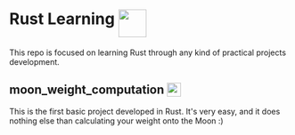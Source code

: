 # Rust Learning <img align="top" src="https://brandslogos.com/wp-content/uploads/images/large/rust-logo.png" width="50" height="50"> 
This repo is focused on learning Rust through any kind of practical projects development.

## moon_weight_computation <img align="top" src="https://www.transparentpng.com/thumb/moon/vndtNa-moon-making-closest-pass-earth-since-intellihub.png" width="25" height="25">
This is the first basic project developed in Rust. It's very easy, and it does nothing else than calculating your weight onto the Moon :)
